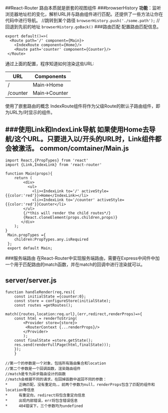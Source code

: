 ##React-Router
路由本质就是嵌套的视图组件
###browserHistory
**功能**：监听浏览器地址栏的变化，解析URL并与路由组件进行匹配。还提供了一些方法让你在代码中进行导航。
//跳转到某个路径
`browserHistory.push('./some.path');`
//回退到先前的地址
`browserHistory.goBack()`
###路由匹配
配置路由匹配信息。

```
export default()=>(
  <Route path='/' component={Main}>
    <IndexRoute component={Home}/>
    <Route path='counter' component={Counter}/>
 </Route>
```
通过上面的配置，程序知道如何渲染这些URL:

| URL | Components |
| --- | --- |
| / | Main->Home  |
| /counter | Main->Counter |

使用了嵌套路由的概念
IndexRoute组件将作为父级Route的默认子路由组件，即为URL为/时显示的组件。

###使用Link和IndexLink导航
如果使用<Link to='/'>Home</Link>去导航/这个URL。只要进入以/开头的URL时，Link组件都会被激活。
common/comtainer/Main.js
-------

```
import React,{PropTypes} from 'react'
import {Link,IndexLink} from 'react-router'

function Main(props){
    return (
        <div>
          <ul>
            <li><IndexLink to='/' activeStyle={{color:'red'}}>Home</IndexLink></li>
            <li><IndexLink to='/counter' activeStyle={{color:'red'}}Counter</li>
        </ul>
        {/*this will render the child routes*/}
        {React.cloneElement(props.children,props)}
       </div>
    );
}
 Main.propTypes ={
    children:PropTypes.any.isRequired          
 };
 export default Main;
```
###服务端路由
在React-Router中实现服务端路由，需要在Express中间件中加一个用于匹配路由的match函数，并在match的回调中进行渲染就可以。

server/server.js
-------
 
```
function handleRender(req,res){
    const initialState ={counter:0};
    const store = configureStore(initialState);
    const routes =getRoutes();
    
match({routes,location:req.url},(err,redirect,renderProps)=>{
    const html = renderToString(
        <Provider store={store}>
         <RouterContext {...renderProps}/>
        </Provider>
        );
    const finalState =store.getState();
    res.send(renderFullPage(html,finalState)));
    });
    }
    
//第一个的参数是一个对象，包括所有路由集合和location
//第二个参数是一个回调函数，渲染路由组件
//match是专为异步路由设计的函数
//match会根据不同的请求，在回掉函数中返回不同的参数：
*     正确匹配，没有重定向，，前两个参数为null，renderProps包含了匹配的组件和location等信息
*     有重定向，redirect将包含重定向信息
*     出现内部错误，err将包含错误信息
*     404错误下，三个参数均为undefined
```






